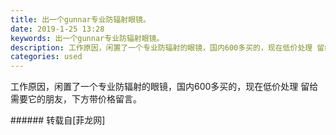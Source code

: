 ```yaml
---
title: 出一个gunnar专业防辐射眼镜。
date: 2019-1-25 13:28
keywords: 出一个gunnar专业防辐射眼镜。
description: 工作原因，闲置了一个专业防辐射的眼镜，国内600多买的，现在低价处理 留给需要它的朋友，下方带价格留言。
categories: used
---
```

<td class="t_f" id="postmessage_2794457">

工作原因，闲置了一个专业防辐射的眼镜，国内600多买的，现在低价处理 留给需要它的朋友，下方带价格留言。<br/>
<img alt="" border="0" class="zoom" data-cf-modified-c713d99483e6f8b986119104-="" file="http://www.flw.ph/data/appbyme/upload/image/201901/25/euqlitbdkNrr.jpg" id="aimg_crZyy" lazyloadthumb="1" onclick="" onmouseover="" src="http://www.flw.ph/data/appbyme/upload/image/201901/25/euqlitbdkNrr.jpg"/><br/>
</td>
###### 转载自[菲龙网]